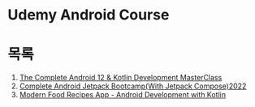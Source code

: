 # Udemy Android Course

# 목록
1. [The Complete Android 12 & Kotlin Development MasterClass](https://github.com/yeonseoksong/application_dev/tree/main/Udemy/1)
2. [Complete Android Jetpack Bootcamp(With Jetpack Compose)2022](https://github.com/yeonseoksong/application_dev/tree/main/Udemy/2)
3. [Modern Food Recipes App - Android Development with Kotlin](https://github.com/yeonseoksong/application_dev/tree/main/Udemy/3)

